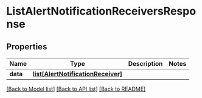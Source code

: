 # ListAlertNotificationReceiversResponse

## Properties
Name | Type | Description | Notes
------------ | ------------- | ------------- | -------------
**data** | [**list[AlertNotificationReceiver]**](AlertNotificationReceiver.md) |  | 

[[Back to Model list]](../README.md#documentation-for-models) [[Back to API list]](../README.md#documentation-for-api-endpoints) [[Back to README]](../README.md)

